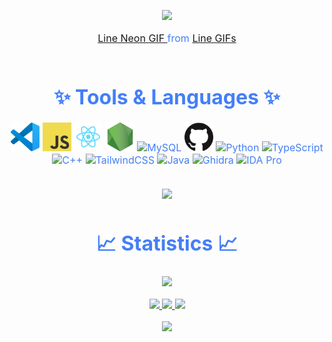 <p align="center"><img src="animation.gif" width="35%"></p>
<div style=" font-size: medium; color: #447ff7" align=center>


<p  align="center"/>
<div>
  <a href="https://tenor.com/view/line-neon-colorful-straigt-line-gif-17184892">
    Line Neon GIF
  </a>
  from
  <a href="https://tenor.com/search/line-gifs">
    Line GIFs
  </a>
  </div> <script type="text/javascript" async src="https://tenor.com/embed.js"></script>
<br/>

# ✨ Tools & Languages ✨
  <img alt="Visual Studio Code" width="46px" src="https://raw.githubusercontent.com/github/explore/80688e429a7d4ef2fca1e82350fe8e3517d3494d/topics/visual-studio-code/visual-studio-code.png" />
<img alt="JavaScript" width="46px" src="https://raw.githubusercontent.com/github/explore/80688e429a7d4ef2fca1e82350fe8e3517d3494d/topics/javascript/javascript.png" />
<img alt="React" width="46px" src="https://raw.githubusercontent.com/github/explore/80688e429a7d4ef2fca1e82350fe8e3517d3494d/topics/react/react.png" />
<img alt="Node.js" width="46px" src="https://raw.githubusercontent.com/github/explore/80688e429a7d4ef2fca1e82350fe8e3517d3494d/topics/nodejs/nodejs.png" />
<img alt="MySQL" width="46px" src="https://cdn.icon-icons.com/icons2/2415/PNG/512/mysql_original_wordmark_logo_icon_146417.png" />
<img alt="GitHub" width="46px" src="https://raw.githubusercontent.com/github/explore/78df643247d429f6cc873026c0622819ad797942/topics/github/github.png" />
<img alt="Python" width="46px" src="https://cdn-icons-png.flaticon.com/512/5968/5968350.png" />
<img alt="TypeScript" width="46px" src="https://iconape.com/wp-content/png_logo_vector/typescript.png" />
<img alt="C++" width="46px" src="https://upload.wikimedia.org/wikipedia/commons/thumb/1/18/ISO_C%2B%2B_Logo.svg/1822px-ISO_C%2B%2B_Logo.svg.png" />
<img alt="TailwindCSS" width="46px" src="https://cdn.discordapp.com/attachments/652535148008701982/1015736265804615861/file_type_tailwind_icon_130128.png?size=4096" />
<img alt="Java" width="46px" src="https://cdn.discordapp.com/attachments/652535148008701982/1015736465138909184/226777.png?size=4096" />
<img alt="Ghidra" width="46px" src="https://cdn.discordapp.com/attachments/652535148008701982/1015736946376585296/Ghidra_Logo.png?size=4096" />
<img alt="IDA Pro" width="46px" src="https://cdn.discordapp.com/attachments/652535148008701982/1015737720074686665/DA_v2edXcAENjun-removebg-preview.png?size=4096" />
<br/>
  
<br/>
<p  align="center">
<img src="https://user-images.githubusercontent.com/73097560/115834477-dbab4500-a447-11eb-908a-139a6edaec5c.gif">             
<br/>

# 📈 Statistics 📈
![](https://komarev.com/ghpvc/?username=Nyaanity&color=447ff7&label=Visitor+count)

<p align="center">
  <a href="https://github.com/Nyaanity">
    <img src="https://github-readme-stats.vercel.app/api?username=Nyaanity&show_icons=true&theme=github_dark&hide_border=true" />
    <img src="https://github-readme-streak-stats.herokuapp.com/?user=Nyaanity&theme=github-dark-blue&hide_border=true" />
    <img src="https://activity-graph.herokuapp.com/graph?username=Nyaanity&theme=react-dark" />
  </a>
</p>


<p  align="center"/>
<img src="https://user-images.githubusercontent.com/73097560/115834477-dbab4500-a447-11eb-908a-139a6edaec5c.gif">             
<br/>

</div>
